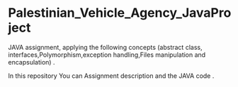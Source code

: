 # Palestinian_Vehicle_Agency_JavaProject
JAVA assignment, applying the following concepts (abstract class, interfaces,Polymorphism,exception handling,Files manipulation and encapsulation) .

In this repository You can Assignment description and the JAVA code .

